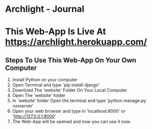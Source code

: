 # Archlight - Journal
# This Web-App Is Live At https://archlight.herokuapp.com/

## Steps To Use This Web-App On Your Own Computer
1. Install Python on your computer
2. Open Terminal and type 'pip install django'
3. Download The 'website' Folder On Your Local Computer
4. Open The 'website' folder
5. In 'website' folder Open the terminal and type 'python manage.py runserver'
6. Open your web browser and type in 'localhost:8000' or 'http://127.0.0.1:8000'
7. The Web-App will be opened and now you can use it now.
